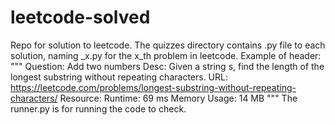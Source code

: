 # leetcode-solved
Repo for solution to leetcode. 
The quizzes directory contains .py file to each solution, naming _x.py for the x_th problem in leetcode. Example of header:
"""
    Question: Add two numbers
    Desc: Given a string s, find the length of the longest substring without repeating characters.
    URL: https://leetcode.com/problems/longest-substring-without-repeating-characters/
    Resource: Runtime: 69 ms Memory Usage: 14 MB
"""
The runner.py is for running the code to check.